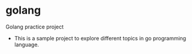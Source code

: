 # golang
Golang practice project

- This is a sample project to explore different topics in go programming language.
